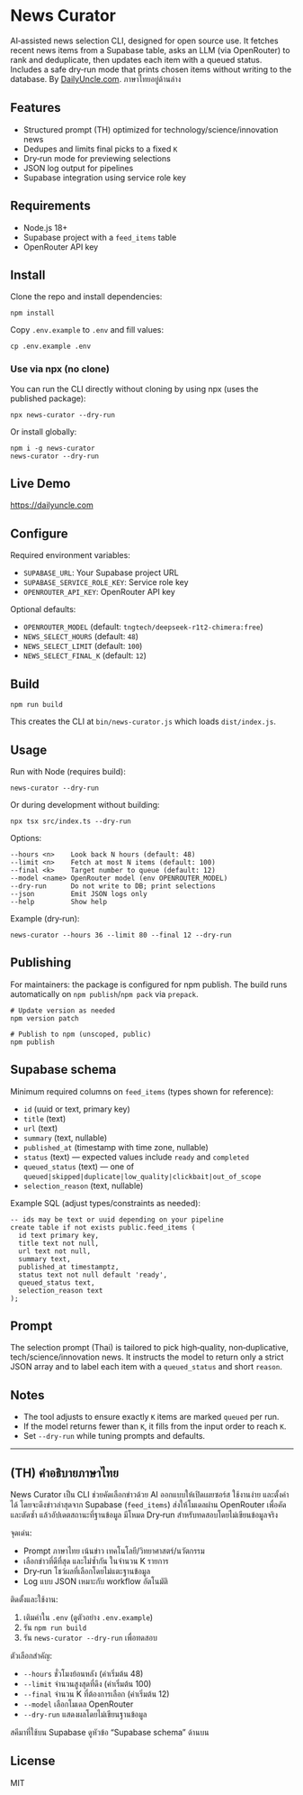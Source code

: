 # News Curator

AI‑assisted news selection CLI, designed for open source use. It fetches recent news items from a Supabase table, asks an LLM (via OpenRouter) to rank and deduplicate, then updates each item with a queued status. Includes a safe dry‑run mode that prints chosen items without writing to the database.
By [DailyUncle.com](https://dailyuncle.com).
ภาษาไทยอยู่ด้านล่าง

## Features

- Structured prompt (TH) optimized for technology/science/innovation news
- Dedupes and limits final picks to a fixed `K`
- Dry‑run mode for previewing selections
- JSON log output for pipelines
- Supabase integration using service role key

## Requirements

- Node.js 18+
- Supabase project with a `feed_items` table
- OpenRouter API key

## Install

Clone the repo and install dependencies:

```
npm install
```

Copy `.env.example` to `.env` and fill values:

```
cp .env.example .env
```
### Use via npx (no clone)

You can run the CLI directly without cloning by using npx (uses the published package):

```
npx news-curator --dry-run
```

Or install globally:

```
npm i -g news-curator
news-curator --dry-run
```
## Live Demo
https://dailyuncle.com
## Configure

Required environment variables:

- `SUPABASE_URL`: Your Supabase project URL
- `SUPABASE_SERVICE_ROLE_KEY`: Service role key
- `OPENROUTER_API_KEY`: OpenRouter API key

Optional defaults:

- `OPENROUTER_MODEL` (default: `tngtech/deepseek-r1t2-chimera:free`)
- `NEWS_SELECT_HOURS` (default: `48`)
- `NEWS_SELECT_LIMIT` (default: `100`)
- `NEWS_SELECT_FINAL_K` (default: `12`)

## Build

```
npm run build
```

This creates the CLI at `bin/news-curator.js` which loads `dist/index.js`.

## Usage

Run with Node (requires build):

```
news-curator --dry-run
```

Or during development without building:

```
npx tsx src/index.ts --dry-run
```

Options:

```
--hours <n>    Look back N hours (default: 48)
--limit <n>    Fetch at most N items (default: 100)
--final <k>    Target number to queue (default: 12)
--model <name> OpenRouter model (env OPENROUTER_MODEL)
--dry-run      Do not write to DB; print selections
--json         Emit JSON logs only
--help         Show help
```

Example (dry‑run):

```
news-curator --hours 36 --limit 80 --final 12 --dry-run
```

## Publishing

For maintainers: the package is configured for npm publish. The build runs automatically on `npm publish`/`npm pack` via `prepack`.

```
# Update version as needed
npm version patch

# Publish to npm (unscoped, public)
npm publish
```

## Supabase schema

Minimum required columns on `feed_items` (types shown for reference):

- `id` (uuid or text, primary key)
- `title` (text)
- `url` (text)
- `summary` (text, nullable)
- `published_at` (timestamp with time zone, nullable)
- `status` (text) — expected values include `ready` and `completed`
- `queued_status` (text) — one of `queued|skipped|duplicate|low_quality|clickbait|out_of_scope`
- `selection_reason` (text, nullable)

Example SQL (adjust types/constraints as needed):

```
-- ids may be text or uuid depending on your pipeline
create table if not exists public.feed_items (
  id text primary key,
  title text not null,
  url text not null,
  summary text,
  published_at timestamptz,
  status text not null default 'ready',
  queued_status text,
  selection_reason text
);
```

## Prompt

The selection prompt (Thai) is tailored to pick high‑quality, non‑duplicative, tech/science/innovation news. It instructs the model to return only a strict JSON array and to label each item with a `queued_status` and short `reason`.

## Notes

- The tool adjusts to ensure exactly `K` items are marked `queued` per run.
- If the model returns fewer than `K`, it fills from the input order to reach `K`.
- Set `--dry-run` while tuning prompts and defaults.

---

## (TH) คำอธิบายภาษาไทย

News Curator เป็น CLI ช่วยคัดเลือกข่าวด้วย AI ออกแบบให้เปิดเผยซอร์ส ใช้งานง่าย และตั้งค่าได้ โดยจะดึงข่าวล่าสุดจาก Supabase (`feed_items`) ส่งให้โมเดลผ่าน OpenRouter เพื่อคัดและตัดซ้ำ แล้วอัปเดตสถานะที่ฐานข้อมูล มีโหมด Dry‑run สำหรับทดสอบโดยไม่เขียนข้อมูลจริง

จุดเด่น:

- Prompt ภาษาไทย เน้นข่าว เทคโนโลยี/วิทยาศาสตร์/นวัตกรรม
- เลือกข่าวที่ดีที่สุด และไม่ซ้ำกัน ในจำนวน K รายการ
- Dry‑run โชว์ผลที่เลือกโดยไม่แตะฐานข้อมูล
- Log แบบ JSON เหมาะกับ workflow อัตโนมัติ

ติดตั้งและใช้งาน:

1) เติมค่าใน `.env` (ดูตัวอย่าง `.env.example`)
2) รัน `npm run build`
3) รัน `news-curator --dry-run` เพื่อทดสอบ

ตัวเลือกสำคัญ:

- `--hours` ชั่วโมงย้อนหลัง (ค่าเริ่มต้น 48)
- `--limit` จำนวนสูงสุดที่ดึง (ค่าเริ่มต้น 100)
- `--final` จำนวน K ที่ต้องการเลือก (ค่าเริ่มต้น 12)
- `--model` เลือกโมเดล OpenRouter
- `--dry-run` แสดงผลโดยไม่เขียนฐานข้อมูล

สคีมาที่ใช้บน Supabase ดูหัวข้อ “Supabase schema” ด้านบน

## License

MIT
